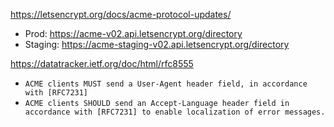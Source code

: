 

https://letsencrypt.org/docs/acme-protocol-updates/
- Prod: https://acme-v02.api.letsencrypt.org/directory
- Staging: https://acme-staging-v02.api.letsencrypt.org/directory


https://datatracker.ietf.org/doc/html/rfc8555

- `ACME clients MUST send a User-Agent header field, in accordance with [RFC7231]`
- `ACME clients SHOULD send an Accept-Language header field in accordance with [RFC7231] to enable localization of error messages.`